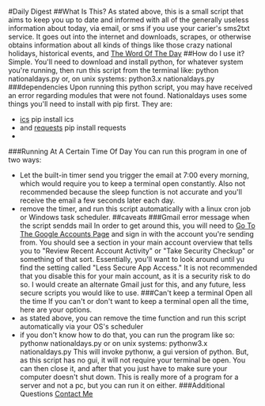 #Daily Digest
##What Is This?
As stated above, this is a small script that aims to keep you up to date and informed with all of the generally useless information about today, via email, or sms if you use your carier's sms2txt service. It goes out into the internet and downloads, scrapes, or otherwise obtains information about all kinds of things like those crazy national holidays, historical events, and [The Word Of The Day](https://www.merriam-webster.com/word-of-the-day)
##How do I use it?
Simple. You'll need to download and install python, for whatever system you're running, then run this script from the terminal like:
python nationaldays.py
or, on unix systems:
python3.x nationaldays.py
###dependencies
Upon running this python script, you may have received an error regarding modules that were not found. Nationaldays uses some things you'll need to install with pip first. They are:
* [ics](https://pypi.org/project/ics/)
pip install ics
* and [requests](https://pypi.org/project/requests/)
pip install requests
* 
###Running At A Certain Time Of Day
You can run this program in one of two ways:
* Let the built-in timer send you trigger the email at 7:00 every morning, which would require you to keep a terminal open constantly. Also not recommended because the sleep function is not accurate and you'll receive the email a few seconds later each day.
* remove the timer, and run this script automatically with a linux cron job or Windows task scheduler.
##caveats
###Gmail error message when the script sendds mail
In order to get around this, you will need to [Go To The Google Accounts Page](https://accounts.google.com) and sign in with the account you're sending from. You should see a section in your main account overview that tells you to "Review Recent Account Activity" or "Take Security Checkup" or something of that sort. Essentially, you'll want to look around until yu find the setting called "Less Secure App Access."
It is not recommended that you disable this for your main account, as it is a security risk to do so. I would create an alternate Gmail just for this, and any future, less secure scripts you would like to use.
###Can't keep a terminal Open all the time
If you can't or don't want to keep a terminal open all the time, here are your options.
* as stated above, you can remove the time function and run this script automatically via your OS's scheduler
* if you don't know how to do that, you can run the program like so:
pythonw nationaldays.py
or on unix systems:
pythonw3.x nationaldays.py
This will invoke pythonw, a gui version of python. But, as this script has no gui, it will not require your terminal be open. You can then close it, and after that you just have to make sure your computer doesn't shut down. 
This is really more of a program for a server and not a pc, but you can run it on either.
###Additional Questions
[Contact Me](mailto:quantomrush34@icloud.com)